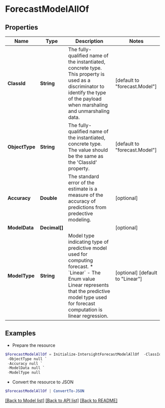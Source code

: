 # ForecastModelAllOf
## Properties

Name | Type | Description | Notes
------------ | ------------- | ------------- | -------------
**ClassId** | **String** | The fully-qualified name of the instantiated, concrete type. This property is used as a discriminator to identify the type of the payload when marshaling and unmarshaling data. | [default to "forecast.Model"]
**ObjectType** | **String** | The fully-qualified name of the instantiated, concrete type. The value should be the same as the &#39;ClassId&#39; property. | [default to "forecast.Model"]
**Accuracy** | **Double** | The standard error of the estimate is a measure of the accuracy of predictions from predective modeling. | [optional] 
**ModelData** | **Decimal[]** |  | [optional] 
**ModelType** | **String** | Model type indicating type of predictive model used for computing forecast. * &#x60;Linear&#x60; - The Enum value Linear represents that the predictive model type used for forecast computation is linear regression. | [optional] [default to "Linear"]

## Examples

- Prepare the resource
```powershell
$ForecastModelAllOf = Initialize-IntersightForecastModelAllOf  -ClassId null `
 -ObjectType null `
 -Accuracy null `
 -ModelData null `
 -ModelType null
```

- Convert the resource to JSON
```powershell
$ForecastModelAllOf | ConvertTo-JSON
```

[[Back to Model list]](../README.md#documentation-for-models) [[Back to API list]](../README.md#documentation-for-api-endpoints) [[Back to README]](../README.md)

